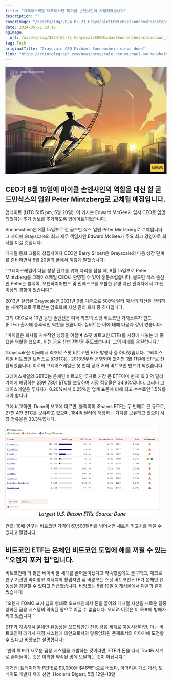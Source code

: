 ```yaml
---
title: "그레이스케일 대표이사인 마이클 손엔샤인이 사임하였습니다"
description: ""
coverImage: "/assets/img/2024-05-21-GrayscaleCEOMichaelSonnensheinstepsdown_thumbnail.png"
date: 2024-05-21 03:16
ogImage: 
  url: /assets/img/2024-05-21-GrayscaleCEOMichaelSonnensheinstepsdown_thumbnail.png
tag: Tech
originalTitle: "Grayscale CEO Michael Sonnenshein steps down"
link: "https://cointelegraph.com/news/grayscale-ceo-michael-sonnenshein-steps-down"
---
```



![Grayscale CEO Michael Sonnenshein steps down](/assets/img/2024-05-21-GrayscaleCEOMichaelSonnensheinstepsdown_thumbnail.png)

## CEO가 8월 15일에 마이클 손엔샤인의 역할을 대신 할 골드만삭스의 임원 Peter Mintzberg로 교체될 예정입니다.

업데이트 (UTC 5:15 pm, 5월 20일): 이 기사는 Edward McGee가 임시 CEO로 임명되었다는 추가 정보를 추가하도록 업데이트되었습니다.

<div class="content-ad"></div>

Sonnenshein은 8월 15일부로 전 골드만 삭스 임원 Peter Mintzberg로 교체됩니다. 그 사이에 Grayscale의 최고 재무 책임자인 Edward McGee가 주요 최고 경영자로 회사를 이끌 것입니다. 

디지털 통화 그룹의 창립자이자 CEO인 Barry Silbert은 Grayscale의 다음 성장 단계를 준비하면서 5월 20일의 글에서 이렇게 말했습니다:

"그레이스케일이 다음 성장 단계를 위해 자리를 잡을 때, 8월 15일부로 Peter Mintzberg를 그레이스케일 CEO로 환영할 수 있어 흥분스럽습니다. 골드만 삭스 출신인 Peter는 블랙록, 오펜하이머펀드 및 인베스코를 포함한 유명 자산 관리자에서 20년 이상의 경험이 있습니다."

2013년 설립된 Grayscale은 2021년 9월 기준으로 500억 달러 이상의 자산을 관리하는 세계적으로 주목받는 암호화폐 자산 관리 회사 중 하나입니다.

<div class="content-ad"></div>

그의 CEO로서 10년 동안 솔엔신은 미국 최초의 스팟 비트코인 거래소투자 펀드 (ETFs) 출시에 중추적인 역할을 했습니다. 실버트는 이에 대해 다음과 같이 썼습니다:

"마이클은 회사를 지수적인 성장을 이끌며 스팟 비트코인 ETFs를 시장에 내놓는 데 중요한 역할을 했으며, 이는 금융 산업 전반을 주도했습니다. 그의 미래를 응원합니다."

Grayscale은 미국에서 최초의 스팟 비트코인 ETF 발행사 중 하나였습니다. 그레이스케일 비트코인 트러스트 (GBTC)는 2013년부터 운영되어 왔지만 1월 11일에 ETF로 전환되었습니다. 이로써 그레이스케일은 첫 번째 공개 거래 비트코인 펀드가 되었습니다.

그레이스케일의 GBTC는 온체인 비트코인 투자로 가장 큰 ETF이며 현재 19.3 억 달러 가치에 해당하는 28만 7801 BTC를 보유하며 시장 점유율은 34.9%입니다. 그러나 그레이스케일은 투자자가 0.20%에서 0.25%인 업계 표준에 비해 최고 수수료인 1.5%를 내야 합니다.

<div class="content-ad"></div>

그에 비교하면, Dune의 보고에 따르면, 블랙록의 iShares ETF는 두 번째로 큰 규모로, 27만 4천 BTC를 보유하고 있으며, 184억 달러에 해당하는 가치를 보유하고 있으며 시장 점유율은 33.3%입니다.

![Bitcoin ETFs](/assets/img/2024-05-21-GrayscaleCEOMichaelSonnensheinstepsdown_0.png)

관련: 10배 연구는 비트코인 가격이 67,500달러를 넘어서면 새로운 최고치를 찍을 수 있다고 말합니다.

## 비트코인 ETF는 온체인 비트코인 도입에 해를 끼칠 수 있는 "오렌지 포커 칩"입니다.

<div class="content-ad"></div>

비트코인에 더 많은 베이비 붐 세대를 끌어들이겠다고 약속했음에도 불구하고, 매크로 연구 기관인 바이앙코 리서치의 창립자인 짐 비앙코는 스팟 비트코인 ETF가 온체인 유동성을 강탈할 수 있다고 언급했습니다. 비앙코는 5월 19일 X 게시물에서 다음과 같이 썼습니다:

“오렌지 FOMO 포커 칩의 형태로 오프체인에서 돈을 끌어와 디지털 자산을 새로운 탈중앙화된 금융 시스템의 약속된 땅으로 이끌 수 없습니다. 오히려 이것은 이 목표에 방해가 되고 있습니다.”

ETF가 계속해서 온체인 유동성을 오프체인인 전통 금융 세계로 이동시킨다면, 이는 비트코인이 레거시 재정 시스템에 대안으로서의 탈중앙화된 존재로서의 이야기에 도전할 수 있다고 비앙코는 설명합니다:

“만약 목표가 새로운 금융 시스템을 개발하는 것이라면, ETF가 돈을 다시 TradFi 세계로 끌어들이는 것은 이러한 약속된 땅에 도달하는 것이 아닙니다.”

<div class="content-ad"></div>

매거진: 트레이더가 PEPE로 $3,000을 $46백만으로 바꿨다, 이더리움 가스 개선, 토네이도 개발자 유죄 선언: Hodler’s Digest, 5월 12일-18일